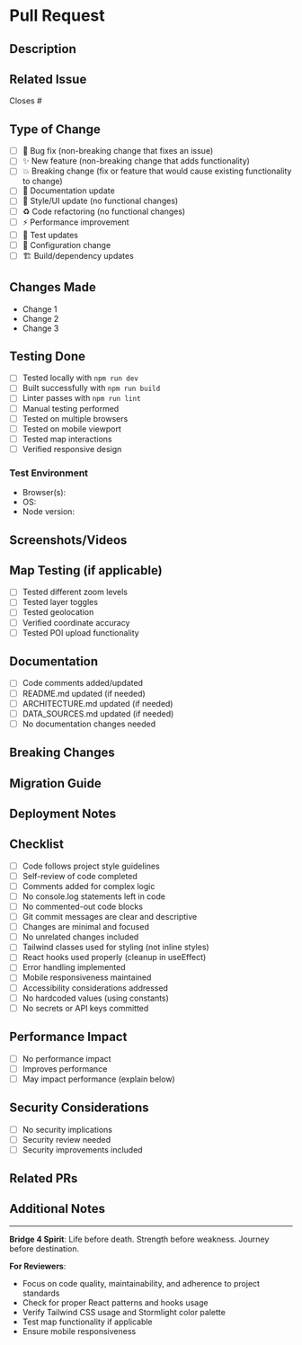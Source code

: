 # Pull Request

## Description
<!-- Provide a clear and concise description of what this PR does -->

## Related Issue
<!-- Link to the issue this PR addresses -->
Closes #

## Type of Change
<!-- Mark the relevant option with an x -->
- [ ] 🐛 Bug fix (non-breaking change that fixes an issue)
- [ ] ✨ New feature (non-breaking change that adds functionality)
- [ ] 💥 Breaking change (fix or feature that would cause existing functionality to change)
- [ ] 📝 Documentation update
- [ ] 🎨 Style/UI update (no functional changes)
- [ ] ♻️ Code refactoring (no functional changes)
- [ ] ⚡ Performance improvement
- [ ] 🧪 Test updates
- [ ] 🔧 Configuration change
- [ ] 🏗️ Build/dependency updates

## Changes Made
<!-- List the specific changes made in this PR -->
- Change 1
- Change 2
- Change 3

## Testing Done
<!-- Describe the testing you've performed -->
- [ ] Tested locally with `npm run dev`
- [ ] Built successfully with `npm run build`
- [ ] Linter passes with `npm run lint`
- [ ] Manual testing performed
- [ ] Tested on multiple browsers
- [ ] Tested on mobile viewport
- [ ] Tested map interactions
- [ ] Verified responsive design

### Test Environment
- Browser(s): 
- OS: 
- Node version: 

## Screenshots/Videos
<!-- If applicable, add screenshots or videos showing the changes -->

## Map Testing (if applicable)
<!-- For map-related changes -->
- [ ] Tested different zoom levels
- [ ] Tested layer toggles
- [ ] Tested geolocation
- [ ] Verified coordinate accuracy
- [ ] Tested POI upload functionality

## Documentation
<!-- Has documentation been updated? -->
- [ ] Code comments added/updated
- [ ] README.md updated (if needed)
- [ ] ARCHITECTURE.md updated (if needed)
- [ ] DATA_SOURCES.md updated (if needed)
- [ ] No documentation changes needed

## Breaking Changes
<!-- If this is a breaking change, describe the impact -->

## Migration Guide
<!-- If breaking changes, how should users migrate? -->

## Deployment Notes
<!-- Any special deployment considerations? -->

## Checklist
<!-- Ensure all items are complete before requesting review -->
- [ ] Code follows project style guidelines
- [ ] Self-review of code completed
- [ ] Comments added for complex logic
- [ ] No console.log statements left in code
- [ ] No commented-out code blocks
- [ ] Git commit messages are clear and descriptive
- [ ] Changes are minimal and focused
- [ ] No unrelated changes included
- [ ] Tailwind classes used for styling (not inline styles)
- [ ] React hooks used properly (cleanup in useEffect)
- [ ] Error handling implemented
- [ ] Mobile responsiveness maintained
- [ ] Accessibility considerations addressed
- [ ] No hardcoded values (using constants)
- [ ] No secrets or API keys committed

## Performance Impact
<!-- Does this change affect performance? -->
- [ ] No performance impact
- [ ] Improves performance
- [ ] May impact performance (explain below)

## Security Considerations
<!-- Any security implications? -->
- [ ] No security implications
- [ ] Security review needed
- [ ] Security improvements included

## Related PRs
<!-- Link any related PRs -->

## Additional Notes
<!-- Any other information for reviewers -->

---
**Bridge 4 Spirit**: Life before death. Strength before weakness. Journey before destination.

**For Reviewers**: 
- Focus on code quality, maintainability, and adherence to project standards
- Check for proper React patterns and hooks usage
- Verify Tailwind CSS usage and Stormlight color palette
- Test map functionality if applicable
- Ensure mobile responsiveness
